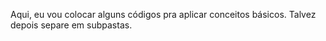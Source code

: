 Aqui, eu vou colocar alguns códigos pra aplicar conceitos básicos. Talvez depois separe em subpastas.
